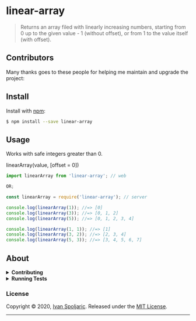 # linear-array

> Returns an array filed with linearly increasing numbers, starting from 0 up to the given value - 1 (without offset), or from 1 to the value itself (with offset).

## Contributors

Many thanks goes to these people for helping me maintain and upgrade the project:

<!-- ALL-CONTRIBUTORS-BADGE:START - Do not remove or modify this section -->
<!-- ALL-CONTRIBUTORS-BADGE:END -->

## Install

Install with [npm](https://www.npmjs.com/):

```sh
$ npm install --save linear-array
```

## Usage

Works with safe integers greater than 0.

linearArray(value, [offset = 0])

```js
import linearArray from 'linear-array'; // web

OR;

const linearArray = require('linear-array'); // server

console.log(linearArray(1)); //=> [0]
console.log(linearArray(3)); //=> [0, 1, 2]
console.log(linearArray(5)); //=> [0, 1, 2, 3, 4]

console.log(linearArray(1, 1)); //=> [1]
console.log(linearArray(3, 2)); //=> [2, 3, 4]
console.log(linearArray(5, 3)); //=> [3, 4, 5, 6, 7]
```

## About

<details>
<summary><strong>Contributing</strong></summary>

Pull requests and stars are always welcome. For bugs and feature requests, [please create an issue](../../issues/new).

</details>

<details>
<summary><strong>Running Tests</strong></summary>

Running and reviewing unit tests is a great way to get familiarized with a library and its API. You can install dependencies and run tests with the following command:

```sh
$ npm install && npm test
```

</details>

### License

Copyright © 2020, [Ivan Spoljaric](https://github.com/ispoljari).
Released under the [MIT License](https://github.com/ispoljari/linear-array/blob/master/LICENSE.md).

---
